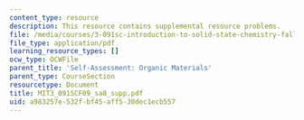 ```yaml
---
content_type: resource
description: This resource contains supplemental resource problems.
file: /media/courses/3-091sc-introduction-to-solid-state-chemistry-fall-2010/a983257e532fbf45aff530dec1ecb557_MIT3_091SCF09_sa8_supp.pdf
file_type: application/pdf
learning_resource_types: []
ocw_type: OCWFile
parent_title: 'Self-Assessment: Organic Materials'
parent_type: CourseSection
resourcetype: Document
title: MIT3_091SCF09_sa8_supp.pdf
uid: a983257e-532f-bf45-aff5-30dec1ecb557
---
```

